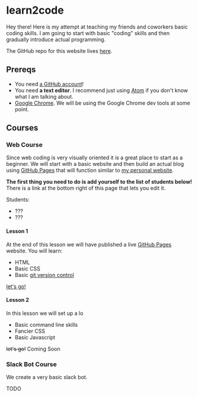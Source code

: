 # learn2code

Hey there! Here is my attempt at teaching my friends and coworkers basic coding skills. I am going to start with basic "coding" skills and then gradually introduce actual programming.

The GitHub repo for this website lives [here](https://github.com/austinpray/learn2code).

## Prereqs

- You need [a GitHub account](https://github.com/join)!
- You need **a text editor**. I recommend just using [Atom](https://atom.io/) if you don't know what I am talking about.
- [Google Chrome](https://www.google.com/chrome/). We will be using the Google Chrome dev tools at some point.

## Courses

### Web Course

Since web coding is very visually oriented it is a great place to start as a beginner. We will start with a basic website and then build an actual blog using [GitHub Pages](https://pages.github.com/) that will function similar to [my personal website](https://austinpray.com/).

**The first thing you need to do is add yourself to the list of students below!** There is a link at the bottom right of this page that lets you edit it.

<!-- Add yourself to the list below in this format: [Austin Pray](htts://github.com/austinpray) -->
<!-- If you need help with markdown have a look at: https://github.com/adam-p/markdown-here/wiki/Markdown-Cheatsheet -->
Students:
- ???
- ???


#### Lesson 1

At the end of this lesson we will have published a live [GitHub Pages](https://pages.github.com/) website. You will learn:

- HTML
- Basic CSS
- Basic [git version control](https://git-scm.com/video/what-is-version-control)

[let's go!](./tracks/web/1.md)

#### Lesson 2

In this lesson we will set up a lo

- Basic command line skills
- Fancier CSS
- Basic Javascript

~~let's go!~~ Coming Soon

### Slack Bot Course

We create a very basic slack bot.

TODO
